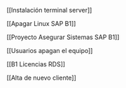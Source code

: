 [[Instalación terminal server]]

[[Apagar Linux SAP B1]]

[[Proyecto Asegurar Sistemas SAP B1]]

[[Usuarios apagan el equipo]]

[[B1 Licencias RDS]]

[[Alta de nuevo cliente]]

